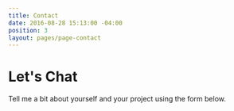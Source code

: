 ```yaml
---
title: Contact
date: 2016-08-28 15:13:00 -04:00
position: 3
layout: pages/page-contact
---
```


# Let's Chat

Tell me a bit about yourself and your project using the form below.